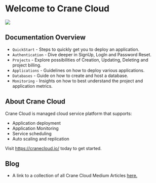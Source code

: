 # Welcome to Crane Cloud

![](/img/landingPage.png)

## Documentation Overview

* `QuickStart` - Steps to quickly get you to deploy an application.
* `Authentication` - Dive deeper in SignUp, LogIn and Password Reset.
* `Projects` - Explore possibilities of Creation, Updating, Deleting and project billing.
* `Applications` - Guidelines on how to deploy various applications.
* `Databases` - Guide on how to create and host a database.
* `Monitoring` - Insights on how to best understand the project and application metrics.

## About Crane Cloud
Crane Cloud is managed cloud service platform that supports:

* Application deployment
* Application Monitoring
* Service scheduling
* Auto scaling and replication

Visit <https://cranecloud.io/> today to get started.

## Blog

* A link to a collection of all Crane Cloud Medium Articles  [here.](https://medium.com/cranecloud/)